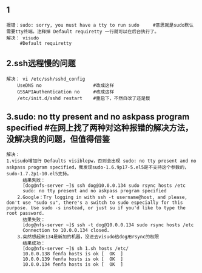 ## 1 
    报错：sudo: sorry, you must have a tty to run sudo 	#意思就是sudo默认需要tty终端。注释掉 Default requiretty 一行就可以在后台执行了。
    解决：	visudo
		 #Default requiretty
## 2.ssh远程慢的问题
    解决：	vi /etc/ssh/sshd_config
		UseDNS no					#改成这样
		GSSAPIAuthentication no		#改成这样
		/etc/init.d/sshd restart	#重启下，不然白改了还是慢
## 3.sudo: no tty present and no askpass program specified		#在网上找了两种对这种报错的解决方法，没解决我的问题，但值得借鉴
    解决：	
    1.visudo增加行 Defaults visiblepw，否则会出现 sudo: no tty present and no askpass program specified，我发现sudo-1.6.9p17-5.el5是不支持这个参数的，sudo-1.7.2p1-10.el5支持。
		  结果失败：
		  [dog@nfs-server ~]$ ssh dog@10.0.0.134 sudo rsync hosts /etc
		  sudo: no tty present and no askpass program specified
		2.Google：Try logging in with ssh -t username@host, and please, don't use "sudo su", there's a switch to sudo especially for this purpose. Use sudo -s instead, or just su if you'd like to type the root password.		
		  结果失败：
		  [dog@nfs-server ~]$ ssh -t dog@10.0.0.134 sudo rsync hosts /etc
		  Connection to 10.0.0.134 closed.
		3.突然想起来134是新加的机器，没进去visudo给dog用rsync的权限
		  结果成功：
		  [dog@nfs-server ~]$ sh 1.sh hosts /etc/
		  10.0.0.138 fenfa hosts is ok [  OK  ]
		  10.0.0.139 fenfa hosts is ok [  OK  ]
		  10.0.0.134 fenfa hosts is ok [  OK  ]
		

